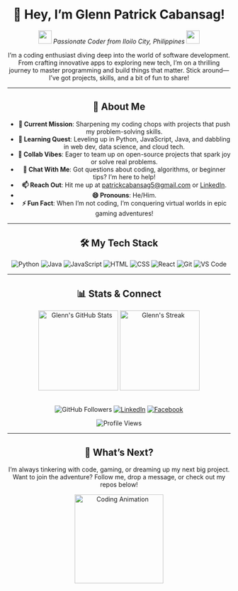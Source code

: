 <div align="center">

# 👋 Hey, I’m Glenn Patrick Cabansag!  

<img src="https://media.giphy.com/media/hvRJCLFzcasrR4ia7z/giphy.gif" width="30"> *Passionate Coder from Iloilo City, Philippines* <img src="https://media.giphy.com/media/hvRJCLFzcasrR4ia7z/giphy.gif" width="30">

I’m a coding enthusiast diving deep into the world of software development. From crafting innovative apps to exploring new tech, I’m on a thrilling journey to master programming and build things that matter. Stick around—I’ve got projects, skills, and a bit of fun to share!

---

## 🌟 About Me

- **🔭 Current Mission**: Sharpening my coding chops with projects that push my problem-solving skills.
- **🌱 Learning Quest**: Leveling up in Python, JavaScript, Java, and dabbling in web dev, data science, and cloud tech.
- **👯 Collab Vibes**: Eager to team up on open-source projects that spark joy or solve real problems.
- **💬 Chat With Me**: Got questions about coding, algorithms, or beginner tips? I’m here to help!
- **📫 Reach Out**: Hit me up at [patrickcabansag5@gmail.com](mailto:patrickcabansag5@gmail.com) or [LinkedIn](https://www.linkedin.com/in/glenpatrick/).
- **😄 Pronouns**: He/Him.
- **⚡ Fun Fact**: When I’m not coding, I’m conquering virtual worlds in epic gaming adventures!

---

## 🛠️ My Tech Stack

![Python](https://img.shields.io/badge/Python-3776AB?style=for-the-badge&logo=python&logoColor=white)
![Java](https://img.shields.io/badge/Java-007396?style=for-the-badge&logo=java&logoColor=white)
![JavaScript](https://img.shields.io/badge/JavaScript-F7DF1E?style=for-the-badge&logo=javascript&logoColor=black)
![HTML](https://img.shields.io/badge/HTML-E34F26?style=for-the-badge&logo=html5&logoColor=white)
![CSS](https://img.shields.io/badge/CSS-1572B6?style=for-the-badge&logo=css3&logoColor=white)
![React](https://img.shields.io/badge/React-61DAFB?style=for-the-badge&logo=react&logoColor=black)
![Git](https://img.shields.io/badge/Git-F05032?style=for-the-badge&logo=git&logoColor=white)
![VS Code](https://img.shields.io/badge/VS%20Code-007ACC?style=for-the-badge&logo=visual-studio-code&logoColor=white)

---

## 📊 Stats & Connect

<div align="center">
  <img src="https://github-readme-stats.vercel.app/api?username=Gl3nnnn&show_icons=true&theme=radical&hide_border=true" alt="Glenn's GitHub Stats" height="180"/>
  <img src="https://github-readme-streak-stats.herokuapp.com/?user=Gl3nnnn&theme=radical&hide_border=true" alt="Glenn's Streak" height="180"/>
</div>

<br>

![GitHub Followers](https://img.shields.io/github/followers/Gl3nnnn?style=social&label=Followers)
[![LinkedIn](https://img.shields.io/badge/LinkedIn-Connect-0A66C2?style=for-the-badge&logo=linkedin&logoColor=white)](https://www.linkedin.com/in/glenpatrick/)
[![Facebook](https://img.shields.io/badge/Facebook-Visit-1877F2?style=for-the-badge&logo=facebook&logoColor=white)](https://www.facebook.com/Gl3nQt/)

![Profile Views](https://komarev.com/ghpvc/?username=Gl3nnnn&color=blue&style=flat-square&label=Profile+Views)

---

## 🚀 What’s Next?
I’m always tinkering with code, gaming, or dreaming up my next big project. Want to join the adventure? Follow me, drop a message, or check out my repos below!

<div align="center">
  <img src="https://media.giphy.com/media/LmNwrBhejkK9EFP504/giphy.gif" width="200" alt="Coding Animation"/>
</div>

</div>



